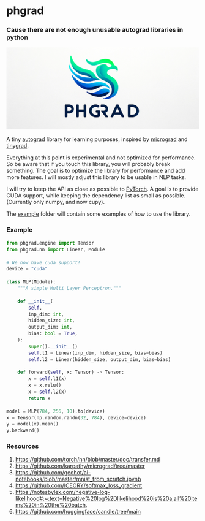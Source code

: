 # phgrad 

### Cause there are not enough unusable autograd libraries in python

![Logo](logo.png)

A tiny [autograd](https://en.wikipedia.org/wiki/Automatic_differentiation) library for learning purposes, inspired by [micrograd](https://github.com/karpathy/micrograd/tree/master)
and [tinygrad](https://github.com/tinygrad/tinygrad).

Everything at this point is experimental and not optimized for performance. So be aware that if you
touch this library, you will probably break something.
The goal is to optimize the library for performance and add more features. I will mostly adjust this library to 
be usable in NLP tasks.

I will try to keep the API as close as possible to [PyTorch](https://pytorch.org/). A goal is to
provide CUDA support, while keeping the dependency list as small as possible. (Currently only numpy, and now cupy).

The [example](./examples) folder will contain some examples of how to use the library.


### Example

```python
from phgrad.engine import Tensor
from phgrad.nn import Linear, Module

# We now have cuda support!
device = "cuda"

class MLP(Module):
    """A simple Multi Layer Perceptron."""

    def __init__(
        self,
        inp_dim: int,
        hidden_size: int,
        output_dim: int,
        bias: bool = True,
    ):
        super().__init__()
        self.l1 = Linear(inp_dim, hidden_size, bias=bias)
        self.l2 = Linear(hidden_size, output_dim, bias=bias)

    def forward(self, x: Tensor) -> Tensor:
        x = self.l1(x)
        x = x.relu()
        x = self.l2(x)
        return x

model = MLP(784, 256, 10).to(device)
x = Tensor(np.random.randn(32, 784), device=device)
y = model(x).mean()
y.backward()
```


### Resources
1. https://github.com/torch/nn/blob/master/doc/transfer.md
2. https://github.com/karpathy/micrograd/tree/master
3. https://github.com/geohot/ai-notebooks/blob/master/mnist_from_scratch.ipynb
4. https://github.com/ICEORY/softmax_loss_gradient
5. https://notesbylex.com/negative-log-likelihood#:~:text=Negative%20log%2Dlikelihood%20is%20a,all%20items%20in%20the%20batch.
6. https://github.com/huggingface/candle/tree/main

